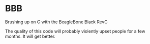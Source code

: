 # BBB
Brushing up on C with the BeagleBone Black RevC

The quality of this code will probably violently upset people for a few months.
It will get better. 
